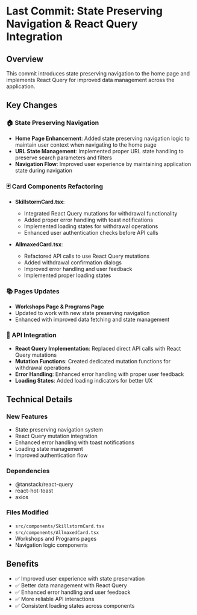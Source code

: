 # Last Commit: State Preserving Navigation & React Query Integration

## Overview

This commit introduces state preserving navigation to the home page and implements React Query for improved data management across the application.

## Key Changes

### 🏠 State Preserving Navigation

- **Home Page Enhancement**: Added state preserving navigation logic to maintain user context when navigating to the home page
- **URL State Management**: Implemented proper URL state handling to preserve search parameters and filters
- **Navigation Flow**: Improved user experience by maintaining application state during navigation

### 🃏 Card Components Refactoring

- **SkillstormCard.tsx**:

  - Integrated React Query mutations for withdrawal functionality
  - Added proper error handling with toast notifications
  - Implemented loading states for withdrawal operations
  - Enhanced user authentication checks before API calls

- **AllmaxedCard.tsx**:
  - Refactored API calls to use React Query mutations
  - Added withdrawal confirmation dialogs
  - Improved error handling and user feedback
  - Implemented proper loading states

### 📚 Pages Updates

- **Workshops Page & Programs Page**
- Updated to work with new state preserving navigation
- Enhanced with improved data fetching and state management

### 🔄 API Integration

- **React Query Implementation**: Replaced direct API calls with React Query mutations
- **Mutation Functions**: Created dedicated mutation functions for withdrawal operations
- **Error Handling**: Enhanced error handling with proper user feedback
- **Loading States**: Added loading indicators for better UX

## Technical Details

### New Features

- State preserving navigation system
- React Query mutation integration
- Enhanced error handling with toast notifications
- Loading state management
- Improved authentication flow

### Dependencies

- @tanstack/react-query
- react-hot-toast
- axios

### Files Modified

- `src/components/SkillstormCard.tsx`
- `src/components/AllmaxedCard.tsx`
- Workshops and Programs pages
- Navigation logic components

## Benefits

- ✅ Improved user experience with state preservation
- ✅ Better data management with React Query
- ✅ Enhanced error handling and user feedback
- ✅ More reliable API interactions
- ✅ Consistent loading states across components
